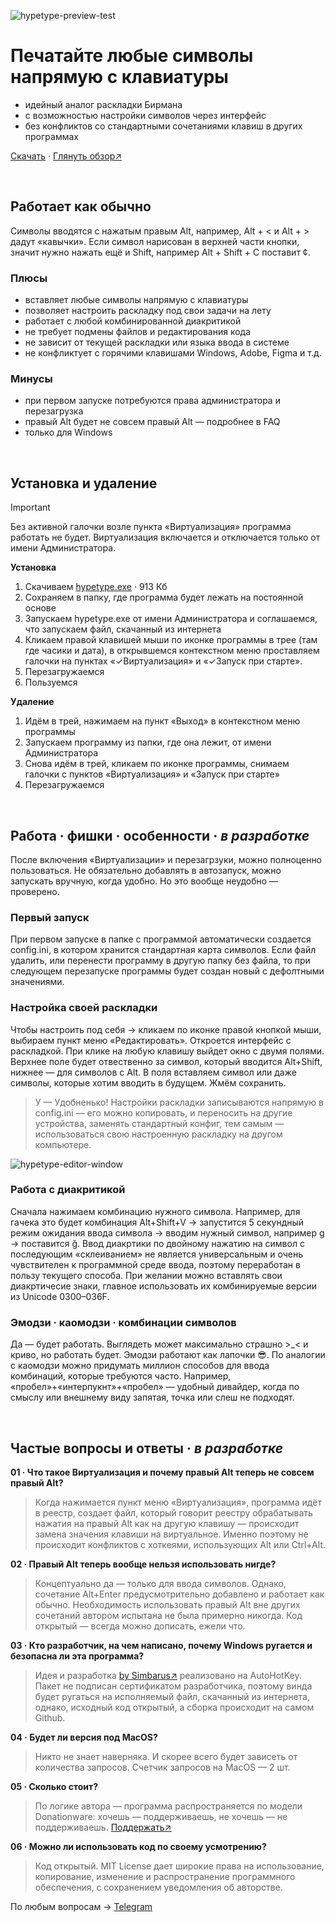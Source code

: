 ![hypetype-preview-test](https://s13.gifyu.com/images/SXYU3.gif)

# Печатайте любые символы напрямую с клавиатуры

- идейный аналог раскладки Бирмана
- с возможностью настройки символов через интерфейс
- без конфликтов со стандартными сочетаниями клавиш в других программах

[Скачать](https://github.com/Simbaruzz/hypetype/releases/download/v0.0.4/hypetype.exe) · [Глянуть обзор↗](https://youtu.be/UjZb-TLLQCc)


<br>

## Работает как обычно
Символы вводятся с нажатым правым Alt, например, Alt + < и Alt + > дадут «кавычки». Если символ нарисован в верхней части кнопки, значит нужно нажать ещё и Shift, например Alt + Shift + C поставит ¢. 


### Плюсы
- вставляет любые символы напрямую с клавиатуры
- позволяет настроить раскладку под свои задачи на лету
- работает с любой комбинированной диакритикой
- не требует подмены файлов и редактирования кода
- не зависит от текущей раскладки или языка ввода в системе
- не конфликтует с горячими клавишами Windows, Adobe, Figma и т.д.

### Минусы
- при первом запуске потребуются права администратора и перезагрузка
- правый Alt будет не совсем правый Alt — подробнее в FAQ
- только для Windows

<br>

## Установка и удаление
> [!IMPORTANT]
> Без активной галочки возле пункта «Виртуализация» программа работать не будет. Виртуализация включается и отключается только от имени Администратора. 

**Установка**
1. Скачиваем [hypetype.exe](https://github.com/Simbaruzz/hypetype/releases/download/v0.0.4/hypetype.exe) · 913 Кб
2. Сохраняем в папку, где программа будет лежать на постоянной основе
3. Запускаем hypetype.exe от имени Администратора и соглашаемся, что запускаем файл, скачанный из интернета
4. Кликаем правой клавишей мыши по иконке программы в трее (там где часики и дата), в открывшемся контекстном меню проставляем галочки на пунктах «✓Виртуализация» и «✓Запуск при старте».
5. Перезагружаемся
6. Пользуемся

 
**Удаление**
1. Идём в трей, нажимаем на пункт «Выход» в контекстном меню программы
2. Запускаем программу из папки, где она лежит, от имени Администратора
3. Снова идём в трей, кликаем по иконке программы, снимаем галочки с пунктов «Виртуализация» и «Запуск при старте»
4. Перезагружаемся

<br>

## Работа · фишки · особенности · _в разработке_
После включения «Виртуализации» и перезагрзуки, можно полноценно пользоваться. Не обязательно добавлять в автозапуск, можно запускать вручную, когда удобно. Но это вообще неудобно — проверено.

### Первый запуск
При первом запуске в папке с программой автоматически создается config.ini, в котором хранится стандартная карта символов. Если файл удалить, или перенести программу в другую папку без файла, то при следующем перезапуске программы будет создан новый с дефолтными значениями. 

### Настройка своей раскладки
Чтобы настроить под себя → кликаем по иконке правой кнопкой мыши, выбираем пункт меню «Редактировать». Откроется интерфейс с раскладкой. При клике на любую клавишу выйдет окно с двумя полями. Верхнее поле будет отвественно за символ, который вводится Alt+Shift, нижнее — для символов с Alt. В поля вставляем символ или даже символы, которые хотим вводить в будущем. Жмём сохранить.
> У — Удобненько! Настройки раскладки записываются напрямую в config.ini — его можно копировать, и переносить на другие устройства, заменять стандартный конфиг, тем самым — использоваться свою настроенную раскладку на другом компьютере.

![hypetype-editor-window](https://s7.gifyu.com/images/Seabu.png)
<br>
### Работа с диакритикой
Сначала нажимаем комбинацию нужного символа. Например, для гачека это будет комбинация Alt+Shift+V → запустится 5 секундный режим ожидания ввода символа → вводим нужный символ, например g → поставится ǧ. Ввод диакртики по двойному нажатию на символ с последующим «склеиванием» не является универсальным и очень чувствителен к программной среде ввода, поэтому переработан в пользу текущего способа. При желании можно вставлять свои диакртичесие знаки, главное использовать их комбинируемые версии из Unicode 0300–036F. 

### Эмодзи · каомодзи · комбинации символов
Да — будет работать. Выглядеть может максимально страшно >_< и криво, но работать будет. Эмодзи работают как лапочки 😎.
По аналогии с каомодзи можно придумать миллион способов для ввода комбинаций, которые требуются часто. Например, «пробел»+«интерпукнт»+«пробел» — удобный дивайдер, когда по смыслу или внешнему виду запятая, точка или слеш не подходят.


<br>

## Частые вопросы и ответы · _в разработке_
**01 · Что такое Виртуализация и почему правый Alt теперь не совсем правый Alt?**
> Когда нажимается пункт меню «Виртуализация», программа идёт в реестр, создает файл, который говорит реестру обрабатывать нажатия на правый Alt как на другую клавишу — происходит замена значения клавиши на виртуальное. Именно поэтому не происходит конфликтов с хоткеями, использующих Alt или Ctrl+Alt.

**02 · Правый Alt теперь вообще нельзя использовать нигде?**
> Концептуально да — только для ввода символов. Однако, сочетание Alt+Enter предусмотрительно добавлено и работает как обычно. Необходимость использовать правый Alt вне других сочетаний автором испытана не была примерно никогда. Код открытый — всегда можно дописать, ежели что.

**03 · Кто разработчик, на чем написано, почему Windows ругается и безопасна ли эта программа?**
> Идея и разработка [by Simbarus↗](https://www.simbarus.com/)	 реализовано на AutoHotKey. Пакет не подписан сертификатом разработчика, поэтому винда будет ругаться на исполняемый файл, скачанный из интернета, однако, исходный код открытый, а сборка происходит на самом Github.

**04 · Будет ли версия под MacOS?**
> Никто не знает наверняка. И скорее всего будет зависеть от количества запросов. Счетчик запросов на MacOS — 2 шт.

**05 · Сколько стоит?**
> По логике автора — программа распространяется по модели Donationware: хочешь — поддерживаешь, не хочешь — не поддерживаешь. [Поддержать↗](https://boosty.to/simbarus/donate)

**06 · Можно ли использовать код по своему усмотрению?**
> Код открытый. MIT License дает широкие права на использование, копирование, изменение и распространение программного обеспечения, с сохранением уведомления об авторстве.

По любым вопросам → [Telegram](https://t.me/Simbarus)
